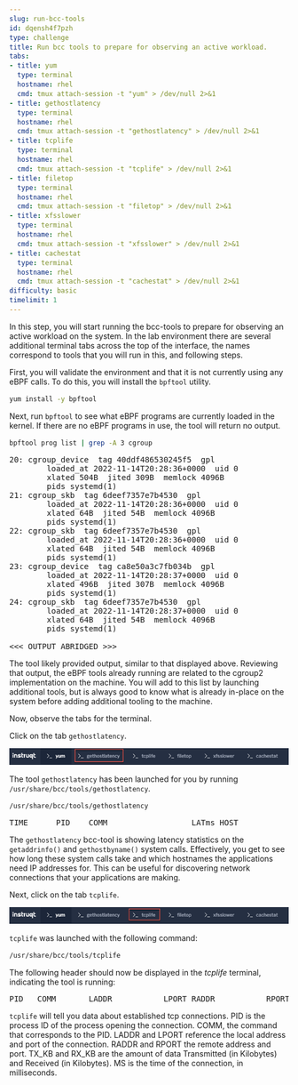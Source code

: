 ```yaml
---
slug: run-bcc-tools
id: dqensh4f7pzh
type: challenge
title: Run bcc tools to prepare for observing an active workload.
tabs:
- title: yum
  type: terminal
  hostname: rhel
  cmd: tmux attach-session -t "yum" > /dev/null 2>&1
- title: gethostlatency
  type: terminal
  hostname: rhel
  cmd: tmux attach-session -t "gethostlatency" > /dev/null 2>&1
- title: tcplife
  type: terminal
  hostname: rhel
  cmd: tmux attach-session -t "tcplife" > /dev/null 2>&1
- title: filetop
  type: terminal
  hostname: rhel
  cmd: tmux attach-session -t "filetop" > /dev/null 2>&1
- title: xfsslower
  type: terminal
  hostname: rhel
  cmd: tmux attach-session -t "xfsslower" > /dev/null 2>&1
- title: cachestat
  type: terminal
  hostname: rhel
  cmd: tmux attach-session -t "cachestat" > /dev/null 2>&1
difficulty: basic
timelimit: 1
---
```

In this step, you will start running the bcc-tools to prepare for observing an active workload on the system.  In the lab environment there are several additional terminal tabs across the top of the interface, the names correspond to tools that you will run in this, and following steps.

First, you will validate the environment and that it is not currently using any eBPF calls.  To do this, you will install the `bpftool` utility.

```bash
yum install -y bpftool
```

Next, run `bpftool` to see what eBPF programs are currently loaded in the kernel.  If there are no eBPF programs in use, the tool will return no output.

```bash
bpftool prog list | grep -A 3 cgroup
```

<pre class="file">
20: cgroup_device  tag 40ddf486530245f5  gpl
        loaded_at 2022-11-14T20:28:36+0000  uid 0
        xlated 504B  jited 309B  memlock 4096B
        pids systemd(1)
21: cgroup_skb  tag 6deef7357e7b4530  gpl
        loaded_at 2022-11-14T20:28:36+0000  uid 0
        xlated 64B  jited 54B  memlock 4096B
        pids systemd(1)
22: cgroup_skb  tag 6deef7357e7b4530  gpl
        loaded_at 2022-11-14T20:28:36+0000  uid 0
        xlated 64B  jited 54B  memlock 4096B
        pids systemd(1)
23: cgroup_device  tag ca8e50a3c7fb034b  gpl
        loaded_at 2022-11-14T20:28:37+0000  uid 0
        xlated 496B  jited 307B  memlock 4096B
        pids systemd(1)
24: cgroup_skb  tag 6deef7357e7b4530  gpl
        loaded_at 2022-11-14T20:28:37+0000  uid 0
        xlated 64B  jited 54B  memlock 4096B
        pids systemd(1)

<<< OUTPUT ABRIDGED >>>
</pre>

The tool likely provided output, similar to that displayed above. Reviewing that output, the eBPF tools already running are related to the cgroup2 implementation on the machine. You will add to this list by launching additional tools, but is always good to know what is already in-place on the system before adding additional tooling to the machine.

Now, observe the tabs for the terminal.

Click on the tab `gethostlatency`.

![gethostlatencytab](../assets/gethostlatencytab.png)

The tool `gethostlatency` has been launched for you by running `/usr/share/bcc/tools/gethostlatency`.

```bash
/usr/share/bcc/tools/gethostlatency
```

<pre class="file">
TIME      PID    COMM                  LATms HOST
</pre>

The `gethostlatency` bcc-tool is showing latency statistics on the `getaddrinfo()` and `gethostbyname()` system calls. Effectively, you get to see how long these system calls take and which hostnames the applications need IP addresses for. This can be useful for discovering network connections that your applications are making.

Next, click on the tab `tcplife`.

![tcplifetab](../assets/tcplifetab.png)

`tcplife` was launched with the following command:

```bash
/usr/share/bcc/tools/tcplife
```

The following header should now be displayed in the *tcplife* terminal, indicating the tool is running:

<pre class="file">
PID   COMM       LADDR           LPORT RADDR           RPORT TX_KB RX_KB MS
</pre>

`tcplife` will tell you data about established tcp connections. PID is the process ID of the process opening the connection.  COMM, the command that corresponds to the PID.  LADDR and LPORT reference the local address and port of the connection. RADDR and RPORT the remote address and port.  TX_KB and RX_KB are the amount of data Transmitted (in Kilobytes) and Received (in Kilobytes).  MS is the time of the connection, in milliseconds.
